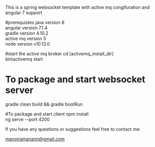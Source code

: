 This is a spring websocket template with active mq congifuration
and angular 7 support 

#prerequistes 
java version 8<br>
angular version 7.1.4<br>
gradle version 4.10.2<br>
active mq version 5 <br>
node version v10.13.0 

#start the active mq broker 
cd [activemq_install_dir]<br>
bin\activemq start

# To package and start  websocket server 
gradle clean build && gradle bootRun

#To package and start client 
npm install <br>
ng serve --port 4200




If you have any questions or suggestions feel free to contact me:

manojramanann@gmail.com